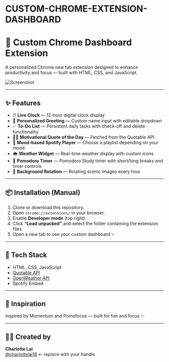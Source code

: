 # CUSTOM-CHROME-EXTENSION-DASHBOARD

# 🧁 Custom Chrome Dashboard Extension

A personalized Chrome new tab extension designed to enhance productivity and focus — built with HTML, CSS, and JavaScript.

![Screenshot](images/screenshot.png)

---

## ✨ Features

- ⏰ **Live Clock** — 12-hour digital clock display
- 👋 **Personalized Greeting** — Custom name input with editable dropdown
- ✅ **To-Do List** — Persistent daily tasks with check-off and delete functionality
- 🧘‍♀️ **Motivational Quote of the Day** — Fetched from the Quotable API
- 🎵 **Mood-based Spotify Player** — Choose a playlist depending on your mood
- 🌦️ **Weather Widget** — Real-time weather display with custom icons
- 🍅 **Pomodoro Timer** — Pomodoro Study timer with short/long breaks and timer controls
- 🎨 **Background Rotation** — Rotating scenic images every hour

---

## 📦 Installation (Manual)

1. Clone or download this repository.
2. Open `chrome://extensions/` in your browser.
3. Enable **Developer mode** (top right).
4. Click **“Load unpacked”** and select the folder containing the extension files.
5. Open a new tab to see your custom dashboard ✨

---

## 🔧 Tech Stack

- HTML, CSS, JavaScript
- [Quotable API](https://github.com/lukePeavey/quotable)
- [OpenWeather API](https://openweathermap.org/api)
- Spotify Embed

---

## 🧠 Inspiration

Inspired by Momentum and Pomofocus — built for fun and focus ✨

---

## 👩‍💻 Created by

**Charlotte Lai**  
[@charlottelai18](https://github.com/charlottelai18) ← replace with your handle  

